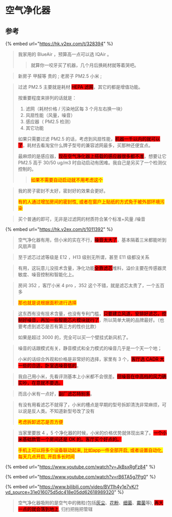 # 空气净化器

##

##

##

##

##

## 参考

{% embed url="https://hk.v2ex.com/t/328394" %}

> 我家用的 BlueAir ，预算高一点可以选 IQAir 。
>
> > 就算你一咬牙买了机器，几个月后换耗材就等着哭吧。

> 新房子 甲醛等 贵的 ; 老房子 PM2.5 小米 ;

> 过滤 PM2.5 主要就是耗材 <mark style="background-color:red;">HEPA 滤网</mark>，其它的都是增值功能。
>
> 按重要程度来排列的话就是：
>
> 1. 滤网（耗材价格 / 污染地区每 3 个月左右换一块）
> 2. 风扇性能（风量，噪音）
> 3. 感应器（ PM2.5 检测）
> 4. 其它功能
>
> 如果只需要过滤 PM2.5 的话，考虑到风扇性能，<mark style="background-color:red;">机器一千以内的就可以了</mark>，耗材去看淘宝什么牌子型号的兼容滤网最多，买那种还便宜点。
>
>
>
> 最麻烦的是感应器，<mark style="background-color:red;">现在空气净化器上搭载的感应器很多都不准</mark>，想要让它 PM2.5 高于 30/50 ug/m3 时自动启动有困难。我自己是另买了一个检测仪控制的。
>
> > <mark style="color:red;">如果不需要自动启动就不用考虑这个</mark>

> 我的房子密封不太好，密封好的效果会更好。
>
> <mark style="color:red;">有的人通过增加房间的密封性, 或者在窗户上贴纸的方式免于被外部环境污染</mark>

> 买个普通的即可，无非是过滤网的材质符合某个标准+风量 /噪音

{% embed url="https://hk.v2ex.com/t/1011392" %}

> 空气净化器有用，但小米的实在不行，<mark style="background-color:red;">噪音太大了</mark>，基本隔着三米都能听到风扇声音

> 至于滤芯过滤等级是 E12 ，H13 级别无所谓，甚至 E11 级都没关系

> 有用，这玩意儿没技术含量，净化功能<mark style="background-color:red;">全靠滤芯</mark>堆料，溢价主要在传感器灵敏度、噪音控制和智能化上。

> 房间 352 ，客厅小米 4 pro ，352 这个不错，就是滤芯太贵了，一个五百多
>
> <mark style="color:red;">那也就是说根据面积进行选择</mark>

> 这东西有没有技术含量，也没有专利门槛，<mark style="background-color:red;">只要建立风道，安排好滤芯，控制好噪音，再加一些智能芯片模块就行了</mark>，所以简单大碗的品牌最好。（也要考虑到滤芯是否有第三方的性价比款）
>
> 如果是超过 3000 的，完全可以买一个壁挂式新风机了。

> 噪音的话跟模式有关，静音模式和全力模式的噪音几乎是一个天一个地；
>
> 小米的话综合外观和价格是非常好的选择，家里有 3 个，<mark style="background-color:red;">客厅选 CADR 大一些的合适，卧室选噪音低的</mark>。

> 我自己用小米，先看评测基本上小米都不会很差。<mark style="background-color:red;">但噪音在中高档的风力确实吵，在意就不要选。</mark>

> 而且小米有一点好，<mark style="background-color:red;">副厂滤芯特别多</mark>。

> 有没有用看滤芯不就得了，小米的槽点是早期的型号拆卸清洗非常麻烦，可以说是反人类。不知道新型号改了没有
>
> <mark style="color:red;">考虑拆卸滤芯是否方便</mark>

> 当家里要放 4 ，5 个净化器的时候，小米的价格优势就体现出来了。<mark style="background-color:red;">一个小米基础款管一个房间还是 OK 的。客厅买个好点的。</mark>
>
> <mark style="color:red;">手机上可以将多个设备联动起来, 比如app一件全部开启, 或者设置自动化, 每天几点开启, 开启多长时间</mark>

{% embed url="https://www.youtube.com/watch?v=JkBsxRgFz84" %}

{% embed url="https://www.youtube.com/watch?v=rB6TA5g7Pg0" %}

{% embed url="https://www.bilibili.com/video/BV11h4y1e7vK/?vd_source=31e016075d5dc418e05dd62618989320" %}

> 空气净化器吸附的是空气中的微粒(包括[灰尘](https://zh.wikipedia.org/wiki/%E7%81%B0%E5%A1%B5)、[花粉](https://zh.wikipedia.org/wiki/%E8%8A%B1%E7%B2%89)、[细菌](https://zh.wikipedia.org/wiki/%E7%BB%86%E8%8F%8C)、[霉菌](https://zh.wikipedia.org/wiki/%E9%9C%89%E8%8F%8C)等), <mark style="background-color:red;">再大一点的就会落到地上</mark>, 归扫把拖把管辖






